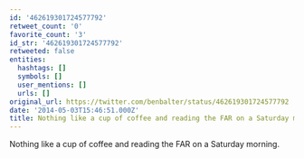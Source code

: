 ```yaml
---
id: '462619301724577792'
retweet_count: '0'
favorite_count: '3'
id_str: '462619301724577792'
retweeted: false
entities:
  hashtags: []
  symbols: []
  user_mentions: []
  urls: []
original_url: https://twitter.com/benbalter/status/462619301724577792
date: '2014-05-03T15:46:51.000Z'
title: Nothing like a cup of coffee and reading the FAR on a Saturday morning.
---
```


Nothing like a cup of coffee and reading the FAR on a Saturday morning.